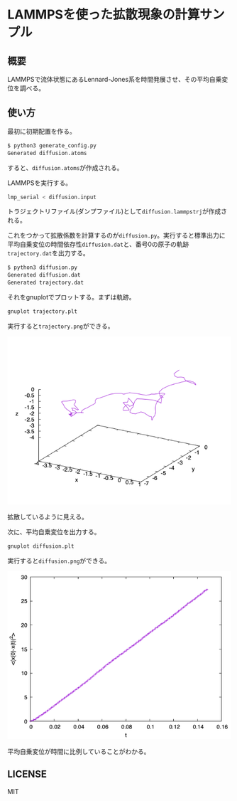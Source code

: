 # LAMMPSを使った拡散現象の計算サンプル

## 概要

LAMMPSで流体状態にあるLennard-Jones系を時間発展させ、その平均自乗変位を調べる。

## 使い方

最初に初期配置を作る。

```sh
$ python3 generate_config.py 
Generated diffusion.atoms
```

すると、`diffusion.atoms`が作成される。

LAMMPSを実行する。

```sh
lmp_serial < diffusion.input 
```

トラジェクトリファイル(ダンプファイル)として`diffusion.lammpstrj`が作成される。

これをつかって拡散係数を計算するのが`diffusion.py`。実行すると標準出力に平均自乗変位の時間依存性`diffusion.dat`と、番号0の原子の軌跡`trajectory.dat`を出力する。

```sh
$ python3 diffusion.py
Generated diffusion.dat
Generated trajectory.dat
```

それをgnuplotでプロットする。まずは軌跡。

```sh
gnuplot trajectory.plt
```

実行すると`trajectory.png`ができる。

![fig](fig/trajectory.png)

拡散しているように見える。

次に、平均自乗変位を出力する。

```sh
gnuplot diffusion.plt
```

実行すると`diffusion.png`ができる。

![fig](fig/diffusion.png)

平均自乗変位が時間に比例していることがわかる。

## LICENSE

MIT
